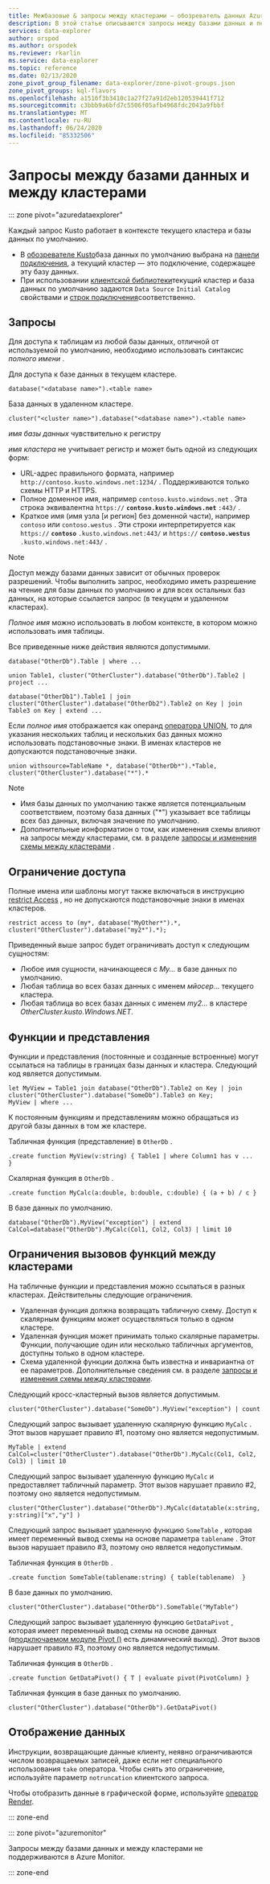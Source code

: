 ```yaml
---
title: Межбазовые & запросы между кластерами — обозреватель данных Azure
description: В этой статье описываются запросы между базами данных и перекрестными кластерами в Azure обозреватель данных.
services: data-explorer
author: orspod
ms.author: orspodek
ms.reviewer: rkarlin
ms.service: data-explorer
ms.topic: reference
ms.date: 02/13/2020
zone_pivot_group_filename: data-explorer/zone-pivot-groups.json
zone_pivot_groups: kql-flavors
ms.openlocfilehash: a1516f3b3410c1a27f27a91d2eb120539441f712
ms.sourcegitcommit: c3bbb9a6bfd7c5506f05afb4968fdc2043a9fbbf
ms.translationtype: MT
ms.contentlocale: ru-RU
ms.lasthandoff: 06/24/2020
ms.locfileid: "85332506"
---
```

# <a name="cross-database-and-cross-cluster-queries"></a>Запросы между базами данных и между кластерами

::: zone pivot="azuredataexplorer"

Каждый запрос Kusto работает в контексте текущего кластера и базы данных по умолчанию.
* В [обозревателе Kusto](../tools/kusto-explorer.md)база данных по умолчанию выбрана на [панели подключения](../tools/kusto-explorer.md#connections-panel), а текущий кластер — это подключение, содержащее эту базу данных.
* При использовании [клиентской библиотеки](../api/netfx/about-kusto-data.md)текущий кластер и база данных по умолчанию задаются `Data Source` `Initial Catalog` свойствами и [строк подключения](../api/connection-strings/kusto.md)соответственно.

## <a name="queries"></a>Запросы
Для доступа к таблицам из любой базы данных, отличной от используемой по умолчанию, необходимо использовать синтаксис *полного имени* .

Для доступа к базе данных в текущем кластере.

```kusto
database("<database name>").<table name>
```

База данных в удаленном кластере.
```kusto
cluster("<cluster name>").database("<database name>").<table name>
```

*имя базы данных* чувствительно к регистру

*имя кластера* не учитывает регистр и может быть одной из следующих форм:
   * URL-адрес правильного формата, например `http://contoso.kusto.windows.net:1234/` . Поддерживаются только схемы HTTP и HTTPS.
   * Полное доменное имя, например `contoso.kusto.windows.net` . Эта строка эквивалентна `https://` **`contoso.kusto.windows.net`** `:443/` .
   * Краткое имя (имя узла [и регион] без доменной части), например `contoso` или `contoso.westus` . Эти строки интерпретируется как `https://` **`contoso`** `.kusto.windows.net:443/` и `https://` **`contoso.westus`** `.kusto.windows.net:443/` .

> [!NOTE]
> Доступ между базами данных зависит от обычных проверок разрешений.
> Чтобы выполнить запрос, необходимо иметь разрешение на чтение для базы данных по умолчанию и для всех остальных баз данных, на которые ссылается запрос (в текущем и удаленном кластерах).

*Полное имя* можно использовать в любом контексте, в котором можно использовать имя таблицы.

Все приведенные ниже действия являются допустимыми.

```kusto
database("OtherDb").Table | where ...

union Table1, cluster("OtherCluster").database("OtherDb").Table2 | project ...

database("OtherDb1").Table1 | join cluster("OtherCluster").database("OtherDb2").Table2 on Key | join Table3 on Key | extend ...
```

Если *полное имя* отображается как операнд [оператора UNION](./unionoperator.md), то для указания нескольких таблиц и нескольких баз данных можно использовать подстановочные знаки. В именах кластеров не допускаются подстановочные знаки.

```kusto
union withsource=TableName *, database("OtherDb*").*Table, cluster("OtherCluster").database("*").*
```

> [!NOTE]
> * Имя базы данных по умолчанию также является потенциальным соответствием, поэтому база данных ("&#42;") указывает все таблицы всех баз данных, включая значение по умолчанию.
> * Дополнительные ионформатион о том, как изменения схемы влияют на запросы между кластерами, см. в разделе [запросы и изменения схемы между кластерами](../concepts/crossclusterandschemachanges.md) .

## <a name="access-restriction"></a>Ограничение доступа

Полные имена или шаблоны могут также включаться в инструкцию [restrict Access](./restrictstatement.md) , но не допускаются подстановочные знаки в именах кластеров.

```kusto
restrict access to (my*, database("MyOther*").*, cluster("OtherCluster").database("my2*").*);
```

Приведенный выше запрос будет ограничивать доступ к следующим сущностям:

* Любое имя сущности, начинающееся с *My...* в базе данных по умолчанию. 
* Любая таблица во всех базах данных с именем *мйосер...* текущего кластера.
* Любая таблица во всех базах данных с именем *my2...* в кластере *OtherCluster.kusto.Windows.NET*.

## <a name="functions-and-views"></a>Функции и представления

Функции и представления (постоянные и созданные встроенные) могут ссылаться на таблицы в границах базы данных и кластера. Следующий код является допустимым.

```kusto
let MyView = Table1 join database("OtherDb").Table2 on Key | join cluster("OtherCluster").database("SomeDb").Table3 on Key;
MyView | where ...
```

К постоянным функциям и представлениям можно обращаться из другой базы данных в том же кластере.

Табличная функция (представление) в `OtherDb` .

```kusto
.create function MyView(v:string) { Table1 | where Column1 has v ...  }  
```

Скалярная функция в `OtherDb` .

```kusto
.create function MyCalc(a:double, b:double, c:double) { (a + b) / c }  
```

В базе данных по умолчанию.

```kusto
database("OtherDb").MyView("exception") | extend CalCol=database("OtherDb").MyCalc(Col1, Col2, Col3) | limit 10
```

## <a name="limitations-of-cross-cluster-function-calls"></a>Ограничения вызовов функций между кластерами

На табличные функции и представления можно ссылаться в разных кластерах. Действительны следующие ограничения.

* Удаленная функция должна возвращать табличную схему. Доступ к скалярным функциям может осуществляться только в одном кластере.
* Удаленная функция может принимать только скалярные параметры. Функции, получающие один или несколько табличных аргументов, доступны только в одном кластере.
* Схема удаленной функции должна быть известна и инвариантна от ее параметров. Дополнительные сведения см. в разделе [запросы и изменения схемы между кластерами](../concepts/crossclusterandschemachanges.md).

Следующий кросс-кластерный вызов является допустимым.

```kusto
cluster("OtherCluster").database("SomeDb").MyView("exception") | count
```

Следующий запрос вызывает удаленную скалярную функцию `MyCalc` .
Этот вызов нарушает правило #1, поэтому оно является недопустимым.

```kusto
MyTable | extend CalCol=cluster("OtherCluster").database("OtherDb").MyCalc(Col1, Col2, Col3) | limit 10
```

Следующий запрос вызывает удаленную функцию `MyCalc` и предоставляет табличный параметр.
Этот вызов нарушает правило #2, поэтому оно является недопустимым.

```kusto
cluster("OtherCluster").database("OtherDb").MyCalc(datatable(x:string, y:string)["x","y"] )
```

Следующий запрос вызывает удаленную функцию `SomeTable` , которая имеет переменный вывод схемы на основе параметра `tablename` .
Этот вызов нарушает правило #3, поэтому оно является недопустимым.

Табличная функция в `OtherDb` .

```kusto
.create function SomeTable(tablename:string) { table(tablename)  }  
```

В базе данных по умолчанию.

```kusto
cluster("OtherCluster").database("OtherDb").SomeTable("MyTable")
```

Следующий запрос вызывает удаленную функцию `GetDataPivot` , которая имеет переменный вывод схемы на основе данных (в[подключаемом модуле Pivot ()](pivotplugin.md) есть динамический выход).
Этот вызов нарушает правило #3, поэтому оно является недопустимым.

Табличная функция в `OtherDb` .

```kusto
.create function GetDataPivot() { T | evaluate pivot(PivotColumn) }  
```

Табличная функция в базе данных по умолчанию.

```kusto
cluster("OtherCluster").database("OtherDb").GetDataPivot()
```

## <a name="displaying-data"></a>Отображение данных

Инструкции, возвращающие данные клиенту, неявно ограничиваются числом возвращаемых записей, даже если нет специального использования `take` оператора. Чтобы снять это ограничение, используйте параметр `notruncation` клиентского запроса.

Чтобы отобразить данные в графической форме, используйте [оператор Render](renderoperator.md).

::: zone-end

::: zone pivot="azuremonitor"

Запросы между базами данных и между кластерами не поддерживаются в Azure Monitor.

::: zone-end
